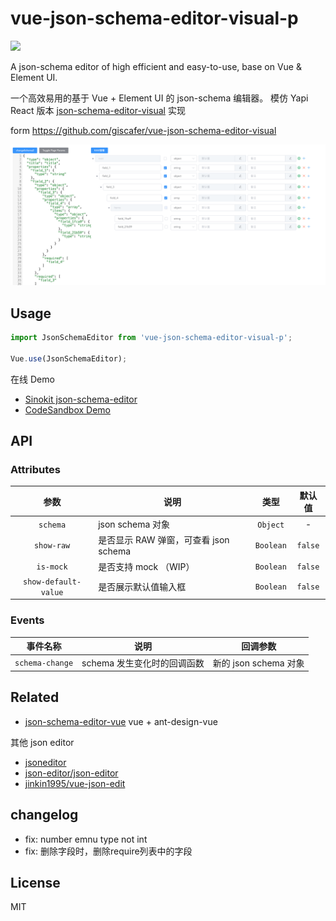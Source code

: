 # vue-json-schema-editor-visual-p

[![](https://img.shields.io/npm/v/vue-json-schema-editor-visual.svg?style=flat-square)](https://www.npmjs.com/package/vue-json-schema-editor-visual-p)

A json-schema editor of high efficient and easy-to-use, base on Vue & Element UI.

一个高效易用的基于 Vue + Element UI 的 json-schema 编辑器。 模仿 Yapi React 版本 [json-schema-editor-visual](https://github.com/YMFE/json-schema-editor-visual) 实现

form https://github.com/giscafer/vue-json-schema-editor-visual

![](./json-schema-editor.png)

## Usage

```js
import JsonSchemaEditor from 'vue-json-schema-editor-visual-p';

Vue.use(JsonSchemaEditor);
```

在线 Demo

- [Sinokit json-schema-editor](http://blog.giscafer.com/sinokit/#/./components/jsonschema-editor)
- [CodeSandbox Demo](https://codesandbox.io/s/practical-pond-jpteu?file=/src/App.vue)

## API

### Attributes

|         参数         | 说明                                  |   类型    | 默认值  |
| :------------------: | ------------------------------------- | :-------: | :-----: |
|       `schema`       | json schema 对象                      | `Object`  |    -    |
|      `show-raw`      | 是否显示 RAW 弹窗，可查看 json schema | `Boolean` | `false` |
|      `is-mock`       | 是否支持 mock （WIP）                 | `Boolean` | `false` |
| `show-default-value` | 是否展示默认值输入框                  | `Boolean` | `false` |

### Events

|    事件名称     | 说明                        |       回调参数        |
| :-------------: | --------------------------- | :-------------------: |
| `schema-change` | schema 发生变化时的回调函数 | 新的 json schema 对象 |

## Related

- [json-schema-editor-vue](https://github.com/zyqwst/json-schema-editor-vue) vue + ant-design-vue

其他 json editor

- [jsoneditor](https://github.com/josdejong/jsoneditor)
- [json-editor/json-editor](https://github.com/json-editor/json-editor)
- [jinkin1995/vue-json-edit](https://github.com/jinkin1995/vue-json-edit)

## changelog
- fix: number emnu type not int
- fix: 删除字段时，删除require列表中的字段

## License

MIT
